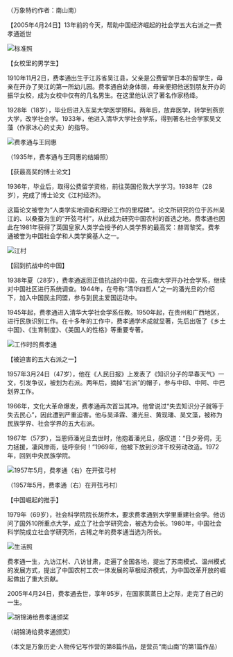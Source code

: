 （万象特约作者：南山南）

【2005年4月24日】13年前的今天，帮助中国经济崛起的社会学五大右派之一费孝通逝世

![标准照](标准照.jpg)

【女校里的男学生】

1910年11月2日，费孝通出生于江苏省吴江县，父亲是公费留学日本的留学生，母亲在开办了吴江的第一所幼儿园。费孝通自幼身体弱，母亲便把他送到朋友开办的振华女校，成为女校中仅有的几名男生。在这里他认识了著名作家杨绛。

1928年（18岁），毕业后进入东吴大学医学预科。两年后，放弃医学，转学到燕京大学，改学社会学。1933年，他进入清华大学社会学系，得到著名社会学家吴文藻（作家冰心的丈夫）的指导。

![费孝通与王同惠](费孝通与王同惠.jpg)

（1935年，费孝通与王同惠的结婚照）

【获最高奖的博士论文】

1936年，毕业后，取得公费留学资格，前往英国伦敦大学学习。1938年（28岁），完成了博士论文《江村经济》。

这篇论文被誉为“人类学实地调查和理论工作的里程碑”。论文所研究的位于苏州吴江的、以桑蚕为生的“开弦弓村”，从此成为研究中国农村的首选之地。费孝通也因此在1981年获得了英国皇家人类学会授予的人类学界的最高奖：赫胥黎奖。费孝通被誉为中国社会学和人类学奠基人之一。 

![江村](江村.jpeg)

【回到抗战中的中国】

1938年夏（28岁），费孝通返回正值抗战的中国，在云南大学开办社会学系，继续对中国社区进行系统调查。1944年，在号称“清华四哲人”之一的潘光旦的介绍下，加入中国民主同盟，参与到民主爱国运动中。

1945年起，费孝通进入清华大学社会学系任教。1950年起，在贵州和广西地区，进行民族识别工作。在十多年的工作中，费孝通学术成就显著，先后出版了《乡土中国》、《生育制度》、《美国人的性格》等重要专著。

![工作时的费孝通](工作时的费孝通.jpg)

【被迫害的五大右派之一】

1957年3月24日（47岁），他在《人民日报》上发表了《知识分子的早春天气》一文，引发争议，被划为右派。两年后，摘掉“右派”的帽子，参与中印、中阿、中巴划界工作。

1966年，文化大革命爆发，费孝通再次首当其冲。他曾说过“失去知识分子就等于失去民心”，因此遭到严重迫害。他与吴泽霖、潘光旦、黄现璠、吴文藻，被称为民族学界、社会学界的五大右派。

1967年（57岁），当恩师潘光旦去世时，他抱着潘光旦，感叹道：“日夕旁伺，无力拯援，凄风惨雨，徒呼奈何！”1969年，他被下放到沙洋干校劳动改造。1972年，回到中央民族学院。

![1957年5月，费孝通（右）在开弦弓村](1957年5月，费孝通（右）在开弦弓村.jpg)

（1957年5月，费孝通（右）在开弦弓村）

【中国崛起的推手】

1979年（69岁），社会科学院院长胡乔木，要求费孝通到大学里重建社会学。他访问了国外10所重点大学，成立了社会学研究会，被选为会长。1980年，中国社会科学院成立社会学研究所，古稀之年的费孝通当选为所长。

![生活照](生活照.jpg)

费孝通一生，九访江村、八访甘肃，走遍了全国各地，提出了苏南模式、温州模式的发展方式，提出了中国农村工农一体发展的草根经济模式，为中国改革开放的崛起做出了重大贡献。

2005年4月24日，费孝通去世，享年95岁，在国家蒸蒸日上之际，走完了自己的一生。

![胡锦涛给费孝通颁奖](胡锦涛给费孝通颁奖.jpg)

（胡锦涛给费孝通颁奖）

 （本文是万象历史·人物传记写作营的第8篇作品，是营员“南山南”的第1篇作品）





